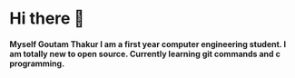 # Hi there 👋
#### Myself Goutam Thakur I am a first year computer engineering student. I am totally new to open source. Currently learning git commands and c programming.

